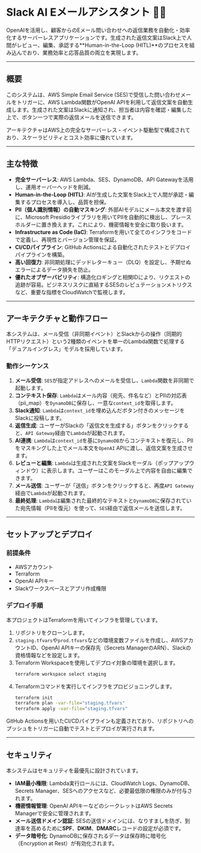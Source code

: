 # Slack AI Eメールアシスタント 📧🤖

OpenAIを活用し、顧客からのEメール問い合わせへの返信業務を自動化・効率化するサーバーレスアプリケーションです。生成された返信文案はSlack上で人間がレビュー、編集、承認する\*\*Human-in-the-Loop (HITL)\*\*のプロセスを組み込んでおり、業務効率と応答品質の両立を実現します。

-----

## 概要

このシステムは、AWS Simple Email Service (SES)で受信した問い合わせメールをトリガーに、AWS Lambda関数がOpenAI APIを利用して返信文案を自動生成します。生成された文案はSlackに通知され、担当者は内容を確認・編集した上で、ボタン一つで実際の返信メールを送信できます。

アーキテクチャはAWS上の完全なサーバーレス・イベント駆動型で構成されており、スケーラビリティとコスト効率に優れています。

-----

## 主な特徴

  * **完全サーバーレス**: AWS Lambda、SES、DynamoDB、API Gatewayを活用し、運用オーバーヘッドを削減。
  * **Human-in-the-Loop (HITL)**: AIが生成した文案をSlack上で人間が承認・編集するプロセスを導入し、品質を担保。
  * **PII（個人識別情報）の自動マスキング**: 外部AIモデルにメール本文を渡す前に、Microsoft Presidioライブラリを用いてPIIを自動的に検出し、プレースホルダーに置き換えます。これにより、機密情報を安全に取り扱います。
  * **Infrastructure as Code (IaC)**: Terraformを用いて全てのインフラをコードで定義し、再現性とバージョン管理を保証。
  * **CI/CDパイプライン**: GitHub Actionsによる自動化されたテストとデプロイパイプラインを構築。
  * **高い回復力**: 非同期処理にデッドレターキュー（DLQ）を設定し、予期せぬエラーによるデータ損失を防止。
  * **優れたオブザーバビリティ**: 構造化ロギングと相関IDにより、リクエストの追跡が容易。ビジネスリスクに直結するSESのレピュテーションメトリクスなど、重要な指標をCloudWatchで監視します。

-----

## アーキテクチャと動作フロー

本システムは、メール受信（非同期イベント）とSlackからの操作（同期的HTTPリクエスト）という2種類のイベントを単一のLambda関数で処理する「デュアルイングレス」モデルを採用しています。

### 動作シーケンス

1.  **メール受信**: `SES`が指定アドレスへのメールを受信し、`Lambda`関数を非同期で起動します。
2.  **コンテキスト保存**: `Lambda`はメール内容（宛先、件名など）とPIIの対応表（pii\_map）を`DynamoDB`に保存し、一意な`context_id`を取得します。
3.  **Slack通知**: `Lambda`は`context_id`を埋め込んだボタン付きのメッセージをSlackに投稿します。
4.  **返信生成**: ユーザーがSlackの「返信文を生成する」ボタンをクリックすると、`API Gateway`経由で`Lambda`が起動されます。
5.  **AI連携**: `Lambda`は`context_id`を基に`DynamoDB`からコンテキストを復元し、PIIをマスキングした上でメール本文を`OpenAI` APIに渡し、返信文案を生成させます。
6.  **レビューと編集**: `Lambda`は生成された文案をSlackモーダル（ポップアップウィンドウ）に表示します。ユーザーはこのモーダル上で内容を自由に編集できます。
7.  **メール送信**: ユーザーが「送信」ボタンをクリックすると、再度`API Gateway`経由で`Lambda`が起動されます。
8.  **最終処理**: `Lambda`は編集された最終的なテキストと`DynamoDB`に保存されていた宛先情報（PIIを復元）を使って、`SES`経由で返信メールを送信します。

-----

## セットアップとデプロイ

### 前提条件

  * AWSアカウント
  * Terraform
  * OpenAI APIキー
  * Slackワークスペースとアプリ作成権限

### デプロイ手順

本プロジェクトはTerraformを用いてインフラを管理しています。

1.  リポジトリをクローンします。
2.  `staging.tfvars`や`prod.tfvars`などの環境変数ファイルを作成し、AWSアカウントID、OpenAI APIキーの保存先（Secrets ManagerのARN）、Slackの資格情報などを設定します。
3.  Terraform Workspaceを使用してデプロイ対象の環境を選択します。
    ```bash
    terraform workspace select staging
    ```
4.  Terraformコマンドを実行してインフラをプロビジョニングします。
    ```bash
    terraform init
    terraform plan -var-file="staging.tfvars"
    terraform apply -var-file="staging.tfvars"
    ```

GitHub Actionsを用いたCI/CDパイプラインも定義されており、リポジトリへのプッシュをトリガーに自動でテストとデプロイが実行されます。

-----

## セキュリティ

本システムはセキュリティを最優先に設計されています。

  * **IAM最小権限**: Lambda実行ロールには、CloudWatch Logs、DynamoDB、Secrets Manager、SESへのアクセスなど、必要最低限の権限のみが付与されます。
  * **機密情報管理**: OpenAI APIキーなどのシークレットはAWS Secrets Managerで安全に管理されます。
  * **メール送信ドメイン認証**: SESの送信ドメインには、なりすましを防ぎ、到達率を高めるために**SPF**、**DKIM**、**DMARC**レコードの設定が必須です。
  * **データ暗号化**: DynamoDBに保存されるデータは保存時に暗号化（Encryption at Rest）が有効化されます。